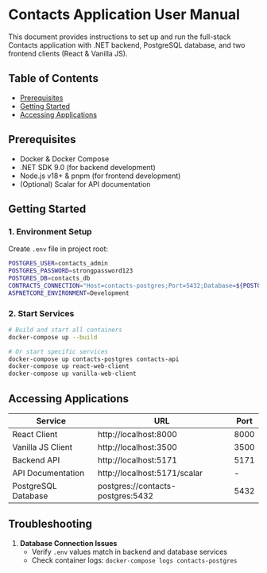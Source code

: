 # Contacts Application User Manual

This document provides instructions to set up and run the full-stack Contacts application with .NET backend, PostgreSQL database, and two frontend clients (React & Vanilla JS).

## Table of Contents
- [Prerequisites](#prerequisites)
- [Getting Started](#getting-started)
- [Accessing Applications](#accessing-applications)

## Prerequisites

- Docker & Docker Compose
- .NET SDK 9.0 (for backend development)
- Node.js v18+ & pnpm (for frontend development)
- (Optional) Scalar for API documentation

## Getting Started

### 1. Environment Setup
Create `.env` file in project root:
```bash
POSTGRES_USER=contacts_admin
POSTGRES_PASSWORD=strongpassword123
POSTGRES_DB=contacts_db
CONTRACTS_CONNECTION="Host=contacts-postgres;Port=5432;Database=${POSTGRES_DB};Username=${POSTGRES_USER};Password=${POSTGRES_PASSWORD};"
ASPNETCORE_ENVIRONMENT=Development
```

### 2. Start Services
```bash
# Build and start all containers
docker-compose up --build

# Or start specific services
docker-compose up contacts-postgres contacts-api
docker-compose up react-web-client
docker-compose up vanilla-web-client
```

## Accessing Applications

| Service              | URL                              | Port  |
|----------------------|----------------------------------|-------|
| React Client         | http://localhost:8000           | 8000  |
| Vanilla JS Client    | http://localhost:3500           | 3500  |
| Backend API          | http://localhost:5171           | 5171  |
| API Documentation    | http://localhost:5171/scalar    | -     |
| PostgreSQL Database  | postgres://contacts-postgres:5432 | 5432  |

## Troubleshooting

1. **Database Connection Issues**
    - Verify `.env` values match in backend and database services
    - Check container logs: `docker-compose logs contacts-postgres`